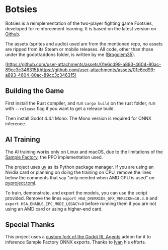 # Botsies

Botsies is a reimplementation of the two-player fighting game Footsies, developed for reinforcement learning. It is based on the latest version on [Github](https://github.com/hifight/Footsies).

The assets (sprites and audio) used are from the mentioned repo, no assets are ripped from its Steam or mobile releases. All code, other than those under the godot/addons folder, is written by me ([Brogolem35](https://github.com/Brogolem35)).

[https://github.com/user-attachments/assets/01e6cd99-a893-4604-80ac-89cc3c346315](https://github.com/user-attachments/assets/01e6cd99-a893-4604-80ac-89cc3c346315)

## Building the Game

First install the Rust compiler, and run `cargo build` on the rust folder, run with `--release` flag if you want to get a release build.

Then install Godot 4.4.1 Mono. The Mono version is required for ONNX inference.

## AI Training

The AI training works only on Linux and macOS, due to the limitations of the [Sample Factory](https://github.com/alex-petrenko/sample-factory), the PPO implementation used.

The project uses [uv](https://github.com/astral-sh/uv) as its Python package manager. If you are using an Nvidia card or planning on doing the training on CPU, remove the lines below the comments that say "only needed when AMD GPU is used" on [pyproject.toml](pyproject.toml).

To train, demonstrate, and export the models, you can use the script provided. Remove the lines `export HSA_OVERRIDE_GFX_VERSION=10.3.0` and `export HSA_ENABLE_IPC_MODE_LEGACY=0` before running them if you are not using an AMD card or using a higher-end card.

## Special Thanks

This project uses a [custom fork of the Godot RL Agents](https://github.com/Ivan-267/godot_rl_agents_plugin/tree/SFOnnxInference) addon for it to inference Sample Factory ONNX exports. Thanks to [Ivan](https://github.com/Ivan-267) his efforts.
